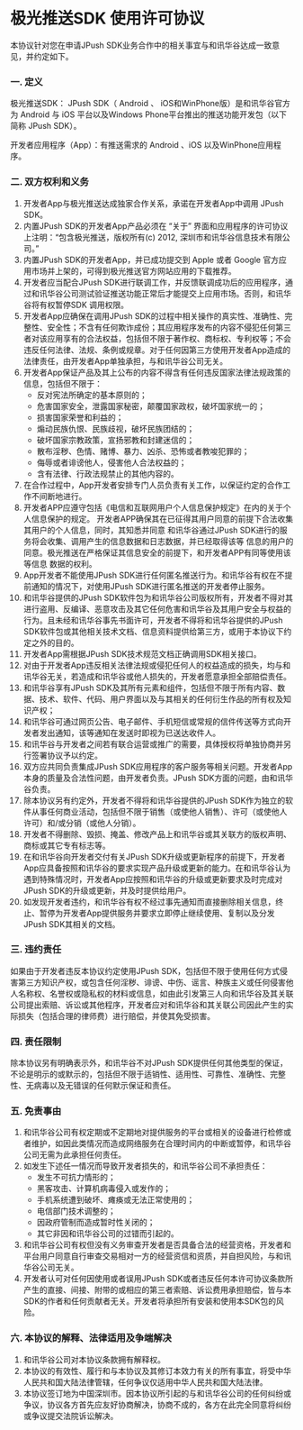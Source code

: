 # 极光推送SDK 使用许可协议
本协议针对您在申请JPush SDK业务合作中的相关事宜与和讯华谷达成一致意见，并约定如下。

### 一. 定义
极光推送SDK： JPush SDK（ Android 、 iOS和WinPhone版）是和讯华谷官方为 Android 与 iOS 平台以及Windows Phone平台推出的推送功能开发包（以下简称 JPush SDK）。

开发者应用程序（App）：有推送需求的 Android 、iOS 以及WinPhone应用程序。

### 二. 双方权利和义务
1. 开发者App与极光推送达成独家合作关系，承诺在开发者App中调用 JPush SDK。
2. 内置JPush SDK的开发者App产品必须在 “关于” 界面和应用程序的许可协议上注明：“包含极光推送，版权所有(c) 2012, 深圳市和讯华谷信息技术有限公司。”
3. 内置JPush SDK的开发者App，并已成功提交到 Apple 或者 Google 官方应用市场并上架的，可得到极光推送官方网站应用的下载推荐。
4. 开发者应当配合JPush SDK进行联调工作，并反馈联调成功后的应用程序，通过和讯华谷公司测试验证推送功能正常后才能提交上应用市场。否则，和讯华谷将有权暂停SDK 调用权限。
5. 开发者App应确保在调用JPush SDK的过程中相关操作的真实性、准确性、完整性、安全性；不含有任何欺诈成份；其应用程序发布的内容不侵犯任何第三者对该应用享有的合法权益，包括但不限于著作权、商标权、专利权等；不会违反任何法律、法规、条例或规章。对于任何因第三方使用开发者App造成的法律责任，由开发者App单独承担，与和讯华谷公司无关。
6. 开发者App保证产品及其上公布的内容不得含有任何违反国家法律法规政策的信息，包括但不限于：
	+ 反对宪法所确定的基本原则的；
	+ 危害国家安全，泄露国家秘密，颠覆国家政权，破坏国家统一的；
	+ 损害国家荣誉和利益的；
	+ 煽动民族仇恨、民族歧视，破坏民族团结的；
	+ 破坏国家宗教政策，宣扬邪教和封建迷信的；
	+ 散布淫秽、色情、赌博、暴力、凶杀、恐怖或者教唆犯罪的；
	+ 侮辱或者诽谤他人，侵害他人合法权益的；
	+ 含有法律、行政法规禁止的其他内容的。
7. 在合作过程中，App开发者安排专门人员负责有关工作，以保证约定的合作工作不间断地进行。
8. 开发者APP应遵守包括《电信和互联网用户个人信息保护规定》在内的关于个人信息保护的规定。
开发者APP确保其在已征得其用户同意的前提下合法收集其用户的个人信息，同时，其知悉并同意
和讯华谷通过JPush SDK进行的服务将会收集、调用产生的信息数据和日志数据，并已经取得该等
信息的用户的同意。极光推送在严格保证其信息安全的前提下，和开发者APP有同等使用该等信息
数据的权利。
9. App开发者不能使用JPush 
SDK进行任何匿名推送行为。和讯华谷有权在不提前通知的情况下，对使用JPush SDK进行匿名推送的开发者停止服务。
10. 和讯华谷提供的JPush SDK软件包为和讯华谷公司版权所有，开发者不得对其进行盗用、反编译、恶意攻击及其它任何危害和讯华谷及其用户安全与权益的行为。且未经和讯华谷事先书面许可，开发者不得将和讯华谷提供的JPush SDK软件包或其他相关技术文档、信息资料提供给第三方，或用于本协议下约定之外的目的。
11. 开发者App需根据JPush SDK技术规范文档正确调用SDK相关接口。
12. 对由于开发者App违反相关法律法规或侵犯任何人的权益造成的损失，均与和讯华谷无关，若造成和讯华谷或他人损失的，开发者愿意承担全部赔偿责任。
13. 和讯华谷享有JPush SDK及其所有元素和组件，包括但不限于所有内容、数据、技术、软件、代码、用户界面以及与其相关的任何衍生作品的所有权及知识产权；
14. 和讯华谷可通过网页公告、电子邮件、手机短信或常规的信件传送等方式向开发者发出通知，该等通知在发送时即视为已送达收件人。
15. 和讯华谷与开发者之间若有联合运营或推广的需要，具体授权将单独协商并另行签署协议予以约定。
16. 双方应共同负责集成JPush SDK应用程序的客户服务等相关问题。开发者App本身的质量及合法性问题，由开发者负责。JPush SDK方面的问题，由和讯华谷负责。
17. 除本协议另有约定外，开发者不得将和讯华谷提供的JPush SDK作为独立的软件从事任何商业活动，包括但不限于销售（或使他人销售）、许可（或使他人许可）和/或分销（或他人分销）。
18. 开发者不得删除、毁损、掩盖、修改产品上和讯华谷或其关联方的版权声明、商标或其它专有标志等。
19. 在和讯华谷向开发者交付有关JPush SDK升级或更新程序的前提下，开发者App应具备按照和讯华谷的要求实现产品升级或更新的能力。在和讯华谷认为遇到特殊情况时，开发者App应按照和讯华谷的升级或更新要求及时完成对JPush SDK的升级或更新，并及时提供给用户。
20. 如发现开发者违约，和讯华谷有权不经过事先通知而直接删除相关信息，终止、暂停为开发者App提供服务并要求立即停止继续使用、复制以及分发JPush SDK其相关的文档。


### 三. 违约责任
如果由于开发者违反本协议约定使用JPush SDK，包括但不限于使用任何方式侵害第三方知识产权，或包含任何淫秽、诽谤、中伤、谣言、种族主义或任何侵害他人名称权、名誉权或隐私权的材料或信息，如由此引发第三人向和讯华谷及其关联公司提出索赔、诉讼或其他程序，开发者应对和讯华谷和其关联公司因此产生的实际损失（包括合理的律师费）进行赔偿，并使其免受损害。

### 四. 责任限制
除本协议另有明确表示外，和讯华谷不对JPush SDK提供任何其他类型的保证，不论是明示的或默示的，包括但不限于适销性、适用性、可靠性、准确性、完整性、无病毒以及无错误的任何默示保证和责任。

### 五. 免责事由
1. 和讯华谷公司有权定期或不定期地对提供服务的平台或相关的设备进行检修或者维护，如因此类情况而造成网络服务在合理时间内的中断或暂停，和讯华谷公司无需为此承担任何责任。
2. 如发生下述任一情况而导致开发者损失的，和讯华谷公司不承担责任：
	+ 发生不可抗力情形的；
	+ 黑客攻击、计算机病毒侵入或发作的；
	+ 手机系统遭到破坏、瘫痪或无法正常使用的；
	+ 电信部门技术调整的；
	+ 因政府管制而造成暂时性关闭的；
	+ 其它非因和讯华谷公司的过错而引起的。
3. 和讯华谷公司有权但没有义务审查开发者是否具备合法的经营资格，开发者和平台用户同意自行审查交易相对一方的经营资信和资质，并自担风险，与和讯华谷公司无关。
4. 开发者认可对任何因使用或者误用JPush SDK或者违反任何本许可协议条款所产生的直接、间接、附带的或相应的第三者索赔、诉讼费用承担赔偿，皆与本SDK的作者和任何贡献者无关。开发者将承担所有安装和使用本SDK包的风险。
### 六. 本协议的解释、法律适用及争端解决
1. 和讯华谷公司对本协议条款拥有解释权。
2. 本协议的有效性、履行和与本协议及其修订本效力有关的所有事宜，将受中华人民共和国大陆法律管辖，任何争议仅适用中华人民共和国大陆法律。
3. 本协议签订地为中国深圳市。因本协议所引起的与和讯华谷公司的任何纠纷或争议，协议各方首先应友好协商解决，协商不成的，各方在此完全同意将纠纷或争议提交法院诉讼解决。

